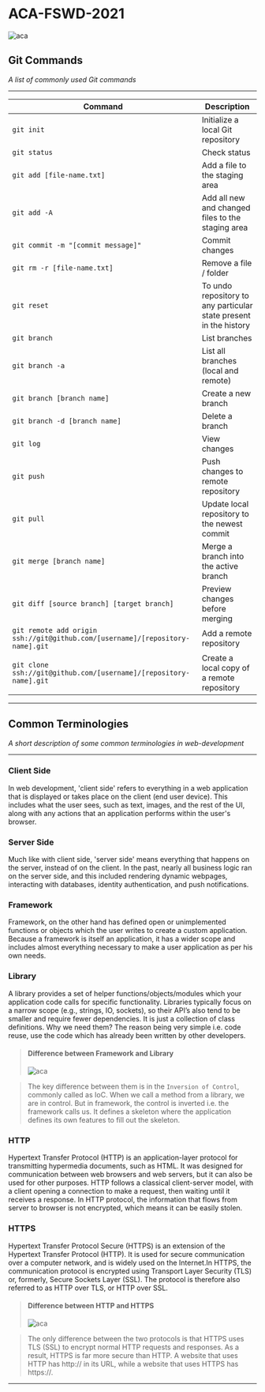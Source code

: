 # ACA-FSWD-2021

![aca](https://techlog360.com/wp-content/uploads/2017/11/A-Z-List-Of-Windows-CMD-Commands-Also-Included-CMD-Commands-PDF.jpeg)
## Git Commands


_A list of commonly used Git commands_


___


| Command | Description |
| ------- | ----------- |
| `git init` | Initialize a local Git repository |
| `git status` | Check status |
| `git add [file-name.txt]` | Add a file to the staging area |
| `git add -A` | Add all new and changed files to the staging area |
| `git commit -m "[commit message]"` | Commit changes |
| `git rm -r [file-name.txt]` | Remove a file / folder |
| `git reset` | To undo repository to any particular state present in the history |
| `git branch` | List branches |
| `git branch -a` | List all branches (local and remote) |
| `git branch [branch name]` | Create a new branch |
| `git branch -d [branch name]` | Delete a branch |
| `git log` | View changes |
| `git push` | Push changes to remote repository |
| `git pull` | Update local repository to the newest commit |
| `git merge [branch name]` | Merge a branch into the active branch |
| `git diff [source branch] [target branch]` | Preview changes before merging |
| `git remote add origin ssh://git@github.com/[username]/[repository-name].git` | Add a remote repository |
| `git clone ssh://git@github.com/[username]/[repository-name].git` | Create a local copy of a remote repository |


___


## Common Terminologies


_A short description of some common terminologies in web-development_


___


### Client Side
In web development, 'client side' refers to everything in a web application that is displayed or takes place on the client (end user device). This includes what the user sees, such as text, images, and the rest of the UI, along with any actions that an application performs within the user's browser. 


### Server Side
Much like with client side, 'server side' means everything that happens on the server, instead of on the client. In the past, nearly all business logic ran on the server side, and this included rendering dynamic webpages, interacting with databases, identity authentication, and push notifications.


### Framework  
Framework, on the other hand has defined open or unimplemented functions or objects which the user writes to create a custom application. Because a framework is itself an application, it has a wider scope and includes almost everything necessary to make a user application as per his own needs.


### Library  
A library provides a set of helper functions/objects/modules which your application code calls for specific functionality. Libraries typically focus on a narrow scope (e.g., strings, IO, sockets), so their API’s also tend to be smaller and require fewer dependencies. It is just a collection of class definitions. Why we need them? The reason being very simple i.e. code reuse, use the code which has already been written by other developers.


>#### Difference between Framework and Library 
>![aca](https://dblzg9xa06lx7.cloudfront.net/wp-content/uploads/2020/09/Framework-vs.-Library-Component-Architecture.jpg)

>The key difference between them is in the `Inversion of Control`, commonly called as IoC. When we call a method from a library, we are in control. But in framework, the control is inverted i.e. the framework calls us. It defines a skeleton where the application defines its own features to fill out the skeleton.



### HTTP
Hypertext Transfer Protocol (HTTP) is an application-layer protocol for transmitting hypermedia documents, such as HTML. It was designed for communication between web browsers and web servers, but it can also be used for other purposes. HTTP follows a classical client-server model, with a client opening a connection to make a request, then waiting until it receives a response. In HTTP protocol, the information that flows from server to browser is not encrypted, which means it can be easily stolen.


### HTTPS
Hypertext Transfer Protocol Secure (HTTPS) is an extension of the Hypertext Transfer Protocol (HTTP). It is used for secure communication over a computer network, and is widely used on the Internet.In HTTPS, the communication protocol is encrypted using Transport Layer Security (TLS) or, formerly, Secure Sockets Layer (SSL). The protocol is therefore also referred to as HTTP over TLS, or HTTP over SSL.


>#### Difference between HTTP and HTTPS
>![aca](https://www.paraphrase-online.com/blog/wp-content/uploads/2020/12/http-and-https-what-is-it.png)

>The only difference between the two protocols is that HTTPS uses TLS (SSL) to encrypt normal HTTP requests and responses. As a result, HTTPS is far more secure than HTTP. A website that uses HTTP has http:// in its URL, while a website that uses HTTPS has https://.


___
